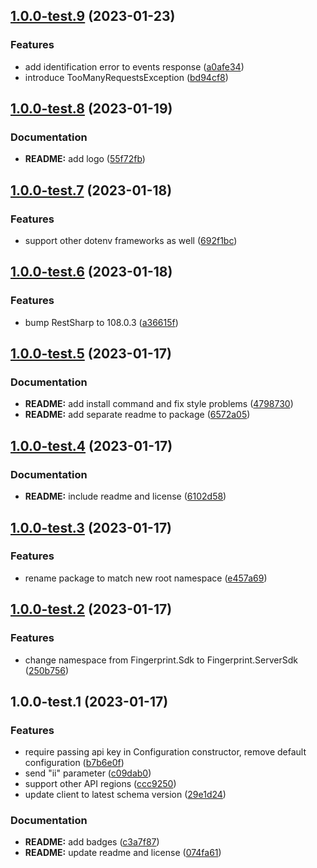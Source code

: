 ## [1.0.0-test.9](https://github.com/fingerprintjs/fingerprint-pro-server-api-dotnet-sdk/compare/v1.0.0-test.8...v1.0.0-test.9) (2023-01-23)


### Features

* add identification error to events response ([a0afe34](https://github.com/fingerprintjs/fingerprint-pro-server-api-dotnet-sdk/commit/a0afe34a3e4d2dea7d3e56573d71ba72748cae8b))
* introduce TooManyRequestsException ([bd94cf8](https://github.com/fingerprintjs/fingerprint-pro-server-api-dotnet-sdk/commit/bd94cf8f31c50019b5dcba68b4b3a1c9d1389aeb))

## [1.0.0-test.8](https://github.com/fingerprintjs/fingerprint-pro-server-api-dotnet-sdk/compare/v1.0.0-test.7...v1.0.0-test.8) (2023-01-19)


### Documentation

* **README:** add logo ([55f72fb](https://github.com/fingerprintjs/fingerprint-pro-server-api-dotnet-sdk/commit/55f72fbfee8e4e206a93f1419c370c0fdaefbb03))

## [1.0.0-test.7](https://github.com/fingerprintjs/fingerprint-pro-server-api-dotnet-sdk/compare/v1.0.0-test.6...v1.0.0-test.7) (2023-01-18)


### Features

* support other dotenv frameworks as well ([692f1bc](https://github.com/fingerprintjs/fingerprint-pro-server-api-dotnet-sdk/commit/692f1bc7c4be0e164a39b53777f164cf3b0ff45a))

## [1.0.0-test.6](https://github.com/fingerprintjs/fingerprint-pro-server-api-dotnet-sdk/compare/v1.0.0-test.5...v1.0.0-test.6) (2023-01-18)


### Features

* bump RestSharp to 108.0.3 ([a36615f](https://github.com/fingerprintjs/fingerprint-pro-server-api-dotnet-sdk/commit/a36615f17a6fdefde279aef93e8e1d89b27cad75))

## [1.0.0-test.5](https://github.com/fingerprintjs/fingerprint-pro-server-api-dotnet-sdk/compare/v1.0.0-test.4...v1.0.0-test.5) (2023-01-17)


### Documentation

* **README:** add install command and fix style problems ([4798730](https://github.com/fingerprintjs/fingerprint-pro-server-api-dotnet-sdk/commit/47987309a0dcb8d63a42bb6863fb0328e7f3b705))
* **README:** add separate readme to package ([6572a05](https://github.com/fingerprintjs/fingerprint-pro-server-api-dotnet-sdk/commit/6572a05a311954342a7e46cc30fc4d2442c5d252))

## [1.0.0-test.4](https://github.com/fingerprintjs/fingerprint-pro-server-api-dotnet-sdk/compare/v1.0.0-test.3...v1.0.0-test.4) (2023-01-17)


### Documentation

* **README:** include readme and license ([6102d58](https://github.com/fingerprintjs/fingerprint-pro-server-api-dotnet-sdk/commit/6102d589823e0bcefd25e08a6cd0d16304e6321a))

## [1.0.0-test.3](https://github.com/fingerprintjs/fingerprint-pro-server-api-dotnet-sdk/compare/v1.0.0-test.2...v1.0.0-test.3) (2023-01-17)


### Features

* rename package to match new root namespace ([e457a69](https://github.com/fingerprintjs/fingerprint-pro-server-api-dotnet-sdk/commit/e457a6932d871e9371ea72c9faa2e411604e3439))

## [1.0.0-test.2](https://github.com/fingerprintjs/fingerprint-pro-server-api-dotnet-sdk/compare/v1.0.0-test.1...v1.0.0-test.2) (2023-01-17)


### Features

* change namespace from Fingerprint.Sdk to Fingerprint.ServerSdk ([250b756](https://github.com/fingerprintjs/fingerprint-pro-server-api-dotnet-sdk/commit/250b756ec21162bf90dc2f5ca010f012804544e8))

## 1.0.0-test.1 (2023-01-17)


### Features

* require passing api key in Configuration constructor, remove default configuration ([b7b6e0f](https://github.com/fingerprintjs/fingerprint-pro-server-api-dotnet-sdk/commit/b7b6e0fbbc39c88ec3740a2a05f94339385988e3))
* send "ii" parameter ([c09dab0](https://github.com/fingerprintjs/fingerprint-pro-server-api-dotnet-sdk/commit/c09dab0bfd30eb94fa5d206b7236e24b55a2ea28))
* support other API regions ([ccc9250](https://github.com/fingerprintjs/fingerprint-pro-server-api-dotnet-sdk/commit/ccc9250d901dd24e58a81873afaa0000eea6b858))
* update client to latest schema version ([29e1d24](https://github.com/fingerprintjs/fingerprint-pro-server-api-dotnet-sdk/commit/29e1d242332032fd34ef34901287388c85c815c0))


### Documentation

* **README:** add badges ([c3a7f87](https://github.com/fingerprintjs/fingerprint-pro-server-api-dotnet-sdk/commit/c3a7f87ea6d390d8fb18dc09a77b0c94556e805d))
* **README:** update readme and license ([074fa61](https://github.com/fingerprintjs/fingerprint-pro-server-api-dotnet-sdk/commit/074fa61464b423fd52e2503e977dca3e21122670))
